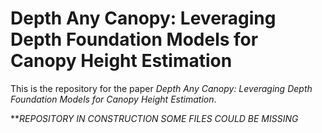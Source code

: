 # Depth Any Canopy: Leveraging Depth Foundation Models for Canopy Height Estimation

This is the repository for the paper *Depth Any Canopy: Leveraging Depth Foundation Models for Canopy Height Estimation*.

***REPOSITORY IN CONSTRUCTION SOME FILES COULD BE MISSING*